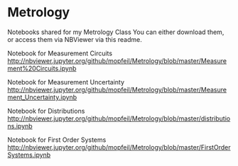 # Metrology
Notebooks shared for my Metrology Class
You can either download them, or access them via NBViewer via this readme. 

Notebook for Measurement Circuits
http://nbviewer.jupyter.org/github/mopfeil/Metrology/blob/master/Measurement%20Circuits.ipynb

Notebook for Measurement Uncertainty
http://nbviewer.jupyter.org/github/mopfeil/Metrology/blob/master/Measurement_Uncertainty.ipynb

Notebook for Distributions
http://nbviewer.jupyter.org/github/mopfeil/Metrology/blob/master/distributions.ipynb

Notebook for First Order Systems
http://nbviewer.jupyter.org/github/mopfeil/Metrology/blob/master/FirstOrderSystems.ipynb
